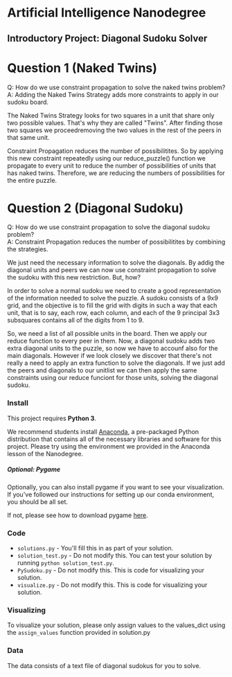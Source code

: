 # Artificial Intelligence Nanodegree
## Introductory Project: Diagonal Sudoku Solver

# Question 1 (Naked Twins)
Q: How do we use constraint propagation to solve the naked twins problem?  
A: Adding the Naked Twins Strategy adds more constraints to apply in our sudoku board.

The Naked Twins Strategy looks for two squares in a unit that share only two possible values.
That's why they are called "Twins". After finding those two squares we proceedremoving the two values
in the rest of the peers in that same unit.

Constraint Propagation reduces the number of possibilitites. So by applying this new constraint
repeatedly using our reduce_puzzle() function we propagate to every unit to reduce the number of possibilities
of units that has naked twins. Therefore, we are reducing the numbers of possibilities for the entire puzzle.

# Question 2 (Diagonal Sudoku)
Q: How do we use constraint propagation to solve the diagonal sudoku problem?  
A: Constraint Propagation reduces the number of possibilitites by combining the strategies.

We just need the necessary information to solve the  diagonals.
By addig the diagonal units and peers we can now use constraint propagation
to solve the sudoku with this new restriction. But, how?

In order to solve a normal sudoku we need to create a good representation of the information needed to solve the puzzle. 
A sudoku consists of a 9x9 grid, and the objective is to fill the grid with digits in such a way that each unit, that is to say, each row, each column, and each of the 9 principal 3x3 subsquares contains all of the digits from 1 to 9.

So, we need a list of all possible units in the board. Then we apply our reduce function to every peer in them.
Now, a diagonal sudoku adds two extra diagonal units to the puzzle, so now we have to accounf also for the main diagonals.
However if we look closely we discover that there's not really a need to apply an extra function to solve the diagonals.
If we just add the peers and diagonals to our unitlist we can then apply the same constraints using our reduce funciont for those units, solving the diagonal sudoku.


### Install

This project requires **Python 3**.

We recommend students install [Anaconda](https://www.continuum.io/downloads), a pre-packaged Python distribution that contains all of the necessary libraries and software for this project. 
Please try using the environment we provided in the Anaconda lesson of the Nanodegree.

##### Optional: Pygame

Optionally, you can also install pygame if you want to see your visualization. If you've followed our instructions for setting up our conda environment, you should be all set.

If not, please see how to download pygame [here](http://www.pygame.org/download.shtml).

### Code

* `solutions.py` - You'll fill this in as part of your solution.
* `solution_test.py` - Do not modify this. You can test your solution by running `python solution_test.py`.
* `PySudoku.py` - Do not modify this. This is code for visualizing your solution.
* `visualize.py` - Do not modify this. This is code for visualizing your solution.

### Visualizing

To visualize your solution, please only assign values to the values_dict using the ```assign_values``` function provided in solution.py

### Data

The data consists of a text file of diagonal sudokus for you to solve.